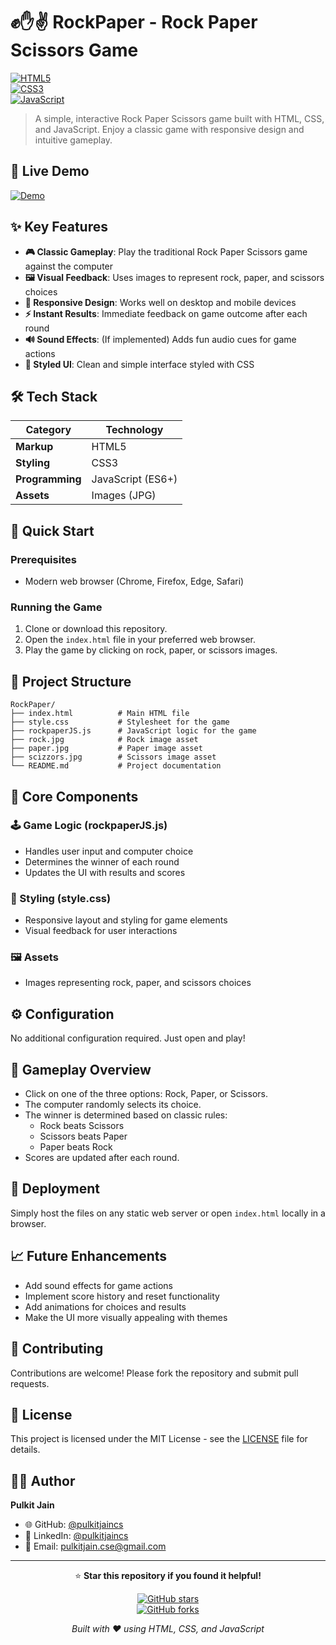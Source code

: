 # ✊✋✌️ RockPaper - Rock Paper Scissors Game

[![HTML5](https://img.shields.io/badge/HTML5-%23E34F26.svg?style=for-the-badge&logo=html5&logoColor=white)](https://developer.mozilla.org/en-US/docs/Web/HTML)  
[![CSS3](https://img.shields.io/badge/CSS3-%231572B6.svg?style=for-the-badge&logo=css3&logoColor=white)](https://developer.mozilla.org/en-US/docs/Web/CSS)  
[![JavaScript](https://img.shields.io/badge/JavaScript-ES6+-F7DF1E?style=for-the-badge&logo=javascript&logoColor=black)](https://developer.mozilla.org/en-US/docs/Web/JavaScript)  

> A simple, interactive Rock Paper Scissors game built with HTML, CSS, and JavaScript. Enjoy a classic game with responsive design and intuitive gameplay.

## 🚀 Live Demo

[![Demo](https://img.shields.io/badge/Live-Demo-blue?style=for-the-badge&logo=github&logoColor=white)](https://yourusername.github.io/RockPaper/)

## ✨ Key Features

- **🎮 Classic Gameplay**: Play the traditional Rock Paper Scissors game against the computer
- **🖼️ Visual Feedback**: Uses images to represent rock, paper, and scissors choices
- **📱 Responsive Design**: Works well on desktop and mobile devices
- **⚡ Instant Results**: Immediate feedback on game outcome after each round
- **🔊 Sound Effects**: (If implemented) Adds fun audio cues for game actions
- **🎨 Styled UI**: Clean and simple interface styled with CSS

## 🛠️ Tech Stack

| Category          | Technology          |
|-------------------|---------------------|
| **Markup**        | HTML5               |
| **Styling**       | CSS3                |
| **Programming**   | JavaScript (ES6+)   |
| **Assets**        | Images (JPG)        |

## 🚀 Quick Start

### Prerequisites
- Modern web browser (Chrome, Firefox, Edge, Safari)

### Running the Game

1. Clone or download this repository.
2. Open the `index.html` file in your preferred web browser.
3. Play the game by clicking on rock, paper, or scissors images.

## 📁 Project Structure

```
RockPaper/
├── index.html          # Main HTML file
├── style.css           # Stylesheet for the game
├── rockpaperJS.js      # JavaScript logic for the game
├── rock.jpg            # Rock image asset
├── paper.jpg           # Paper image asset
├── scizzors.jpg        # Scissors image asset
└── README.md           # Project documentation
```

## 🎯 Core Components

### 🕹️ Game Logic (rockpaperJS.js)
- Handles user input and computer choice
- Determines the winner of each round
- Updates the UI with results and scores

### 🎨 Styling (style.css)
- Responsive layout and styling for game elements
- Visual feedback for user interactions

### 🖼️ Assets
- Images representing rock, paper, and scissors choices

## ⚙️ Configuration

No additional configuration required. Just open and play!

## 🌟 Gameplay Overview

- Click on one of the three options: Rock, Paper, or Scissors.
- The computer randomly selects its choice.
- The winner is determined based on classic rules:
  - Rock beats Scissors
  - Scissors beats Paper
  - Paper beats Rock
- Scores are updated after each round.

## 🚀 Deployment

Simply host the files on any static web server or open `index.html` locally in a browser.

## 📈 Future Enhancements

- Add sound effects for game actions
- Implement score history and reset functionality
- Add animations for choices and results
- Make the UI more visually appealing with themes

## 🤝 Contributing

Contributions are welcome! Please fork the repository and submit pull requests.

## 📄 License

This project is licensed under the MIT License - see the [LICENSE](LICENSE) file for details.

## 👨‍💻 Author

**Pulkit Jain**  
- 🌐 GitHub: [@pulkitjaincs](https://github.com/pulkitjaincs)  
- 💼 LinkedIn: [@pulkitjaincs](https://linkedin.com/in/pulkitjaincs)  
- 📧 Email: pulkitjain.cse@gmail.com

---

<div align="center">

⭐ **Star this repository if you found it helpful!**

[![GitHub stars](https://img.shields.io/github/stars/pulkitjaincs/RockPaper?style=social)](https://github.com/pulkitjaincs/RockPaper/stargazers)  
[![GitHub forks](https://img.shields.io/github/forks/pulkitjaincs/RockPaper?style=social)](https://github.com/pulkitjaincs/RockPaper/network/members)

*Built with ❤️ using HTML, CSS, and JavaScript*

</div>
